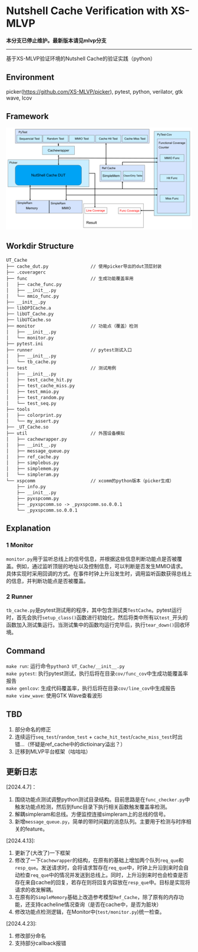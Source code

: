 # Nutshell Cache Verification with XS-MLVP
**本分支已停止维护。最新版本请见mlvp分支**

---

基于XS-MLVP验证环境的Nutshell Cache的验证实践（python）

## Environment

picker(<https://github.com/XS-MLVP/picker>), pytest, python, verilator, gtk wave, lcov

## Framework
![](img/2024-04-18-13-23-21.png)

## Workdir Structure
```
UT_Cache
├── cache_dut.py                // 使用picker导出的dut顶层封装
├── .coveragerc
├── func                        // 生成功能覆盖率用
│   ├── cache_func.py
│   ├── __init__.py
│   └── mmio_func.py
├── __init__.py
├── libDPICache.a
├── libUT_Cache.py
├── libUTCache.so
├── monitor                     // 功能点（覆盖）检测
│   ├── __init__.py
│   └── monitor.py
├── pytest.ini
├── runner                      // pytest测试入口
│   ├── __init__.py
│   └── tb_cache.py
├── test                        // 测试用例
│   ├── __init__.py
│   ├── test_cache_hit.py
│   ├── test_cache_miss.py
│   ├── test_mmio.py
│   ├── test_random.py
│   └── test_seq.py
├── tools
│   ├── colorprint.py
│   └── my_assert.py
├── _UT_Cache.so
├── util                        // 外围设备模拟
│   ├── cachewrapper.py
│   ├── __init__.py
│   ├── message_queue.py
│   ├── ref_cache.py
│   ├── simplebus.py
│   ├── simplemem.py
│   └── simpleram.py
└── xspcomm                     // xcomm的python版本（picker生成）
    ├── info.py
    ├── __init__.py
    ├── pyxspcomm.py
    ├── _pyxspcomm.so -> _pyxspcomm.so.0.0.1
    └── _pyxspcomm.so.0.0.1
```

## Explanation
### 1 Monitor
`monitor.py`用于监听总线上的信号信息，并根据这些信息判断功能点是否被覆盖。例如，通过监听顶层的地址以及控制信息，可以判断是否发生MMIO请求。  
具体实现时采用回调的方式。在事件时钟上升沿发生时，调用监听函数获得总线上的信息，并判断功能点是否被覆盖。

### 2 Runner
`tb_cache.py`是pytest测试用的程序，其中包含测试类`TestCache`。pytest运行时，首先会执行`setup_class()`函数进行初始化，然后将类中所有以`test_`开头的函数加入测试集运行。当测试集中的函数均运行完毕后，执行`tear_down()`回收环境。

## Command
`make run`: 运行命令`python3 UT_Cache/__init__.py`  
`make pytest`: 执行pytest测试，执行后将在目录`cov/func_cov`中生成功能覆盖率报告  
`make genlcov`: 生成代码覆盖率，执行后将在目录`cov/line_cov`中生成报告  
`make view_wave`: 使用GTK Wave查看波形  

## TBD
1. 部分命名的修正  
2. 连续运行`seq_test`/`random_test` + `cache_hit_test`/`cache_miss_test`时出错...（怀疑是ref_cache中的dictioinary溢出？）
3. 迁移到MLVP平台框架（咕咕咕）

## 更新日志
[2024.4.7]：  
1. 围绕功能点测试调整python测试目录结构。目前思路是在`func_checker.py`中触发功能点检测，然后到func目录下执行相关函数触发覆盖率检测。  
2. 解耦simpleram和总线。方便监控连接simpleram上的总线的信号。  
3. 新增`message_queue.py`，简单的带时间戳的消息队列。主要用于检测与时序相关的feature。  

[2024.4.13]:
1. 更新了(大改了)一下框架
2. 修改了一下`Cachewrapper`的结构，在原有的基础上增加两个队列`req_que`和`resp_que`。发送请求时，会将请求暂存在`req_que`中，时钟上升沿到来时会自动检查`req_que`中的情况并发送到总线上。同时，上升沿到来时也会检查是否存在来自cache的回复，若存在则将回复内容放在`resp_que`中。目标是实现将请求的收发解耦。  
3. 在原有的`SimpleMemory`基础上改造参考模型`Ref_Cache`，除了原有的内存功能，还支持cacheline情况查询（是否在cache中，是否为脏块）
4. 修改功能点检测逻辑，在Monitor中(`test/monitor.py`)统一检查。  

[2024.4.23]:
1. 修改部分命名
2. 支持部分callback报错